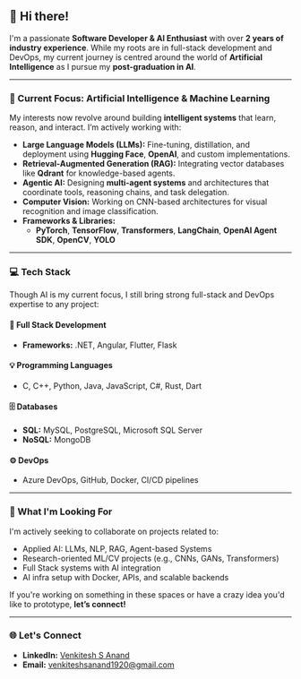 ## 👋 Hi there!

I'm a passionate **Software Developer & AI Enthusiast** with over **2 years of industry experience**. 
While my roots are in full-stack development and DevOps, my current journey is centred around the world of **Artificial Intelligence** as I pursue my **post-graduation in AI**.

---

### 🧠 Current Focus: Artificial Intelligence & Machine Learning

My interests now revolve around building **intelligent systems** that learn, reason, and interact. I’m actively working with:

- **Large Language Models (LLMs):** Fine-tuning, distillation, and deployment using **Hugging Face**, **OpenAI**, and custom implementations.
- **Retrieval-Augmented Generation (RAG):** Integrating vector databases like **Qdrant** for knowledge-based agents.
- **Agentic AI:** Designing **multi-agent systems** and architectures that coordinate tools, reasoning chains, and task delegation.
- **Computer Vision:** Working on CNN-based architectures for visual recognition and image classification.
- **Frameworks & Libraries:**  
  - **PyTorch**, **TensorFlow**, **Transformers**, **LangChain**, **OpenAI Agent SDK**, **OpenCV**, **YOLO**

---

### 💻 Tech Stack

Though AI is my current focus, I still bring strong full-stack and DevOps expertise to any project:

#### 🔧 Full Stack Development
- **Frameworks:** .NET, Angular, Flutter, Flask

#### 💡 Programming Languages
- C, C++, Python, Java, JavaScript, C#, Rust, Dart

#### 🗄️ Databases
- **SQL:** MySQL, PostgreSQL, Microsoft SQL Server  
- **NoSQL:** MongoDB

#### ⚙️ DevOps
- Azure DevOps, GitHub, Docker, CI/CD pipelines

---

### 🚀 What I'm Looking For

I'm actively seeking to collaborate on projects related to:

- Applied AI: LLMs, NLP, RAG, Agent-based Systems
- Research-oriented ML/CV projects (e.g., CNNs, GANs, Transformers)
- Full Stack systems with AI integration
- AI infra setup with Docker, APIs, and scalable backends

If you're working on something in these spaces or have a crazy idea you'd like to prototype, **let’s connect!**

---

### 🌐 Let's Connect

- **LinkedIn:** [Venkitesh S Anand](https://www.linkedin.com/in/venkitesh-s-anand-858ba418a/)
- **Email:** [venkiteshsanand1920@gmail.com](mailto:venkiteshsanand1920@gmail.com)
